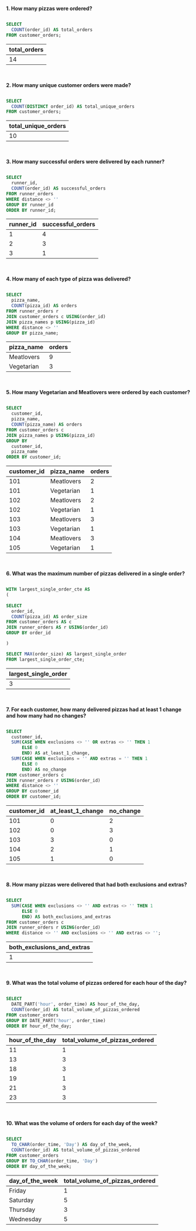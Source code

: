 **1. How many pizzas were ordered?**

````sql

SELECT 
  COUNT(order_id) AS total_orders
FROM customer_orders;

````

| total_orders |
| ------------ |
| 14           |

<br/>

**2. How many unique customer orders were made?**

````sql

SELECT 
  COUNT(DISTINCT order_id) AS total_unique_orders 
FROM customer_orders;

````

| total_unique_orders |
| ------------------- |
| 10                  |

<br/>

**3. How many successful orders were delivered by each runner?**

````sql

SELECT 
  runner_id, 
  COUNT(order_id) AS successful_orders
FROM runner_orders
WHERE distance <> ''  
GROUP BY runner_id
ORDER BY runner_id;

````

| runner_id | successful_orders |
| --------- | ----------------- |
| 1         | 4                 |
| 2         | 3                 |
| 3         | 1                 |

<br/>

**4. How many of each type of pizza was delivered?**

````sql

SELECT 
  pizza_name, 
  COUNT(pizza_id) AS orders
FROM runner_orders r
JOIN customer_orders c USING(order_id)
JOIN pizza_names p USING(pizza_id)
WHERE distance <> ''
GROUP BY pizza_name;

````

| pizza_name | orders |
| ---------- | ------ |
| Meatlovers | 9      |
| Vegetarian | 3      |

<br/>

**5. How many Vegetarian and Meatlovers were ordered by each customer?**

````sql

SELECT 
  customer_id, 
  pizza_name,
  COUNT(pizza_name) AS orders
FROM customer_orders c 
JOIN pizza_names p USING(pizza_id)
GROUP BY 
  customer_id, 
  pizza_name
ORDER BY customer_id;

````

| customer_id | pizza_name | orders |
| ----------- | ---------- | ------ |
| 101         | Meatlovers | 2      |
| 101         | Vegetarian | 1      |
| 102         | Meatlovers | 2      |
| 102         | Vegetarian | 1      |
| 103         | Meatlovers | 3      |
| 103         | Vegetarian | 1      |
| 104         | Meatlovers | 3      |
| 105         | Vegetarian | 1      |

<br/>

**6. What was the maximum number of pizzas delivered in a single order?**

````sql

WITH largest_single_order_cte AS
(
  
SELECT 
  order_id, 
  COUNT(pizza_id) AS order_size
FROM customer_orders AS c
JOIN runner_orders AS r USING(order_id)
GROUP BY order_id

)

SELECT MAX(order_size) AS largest_single_order
FROM largest_single_order_cte;

````

| largest_single_order |
| -------------------- |
| 3                    |

<br/>

**7. For each customer, how many delivered pizzas had at least 1 change and how many had no changes?**

````sql

SELECT 
  customer_id,
  SUM(CASE WHEN exclusions <> '' OR extras <> '' THEN 1
      ELSE 0
      END) AS at_least_1_change,
  SUM(CASE WHEN exclusions = '' AND extras = '' THEN 1
      ELSE 0
      END) AS no_change
FROM customer_orders c
JOIN runner_orders r USING(order_id)
WHERE distance <> ''
GROUP BY customer_id
ORDER BY customer_id;

````

| customer_id | at_least_1_change | no_change |
| ----------- | ----------------- | --------- |
| 101         | 0                 | 2         |
| 102         | 0                 | 3         |
| 103         | 3                 | 0         |
| 104         | 2                 | 1         |
| 105         | 1                 | 0         |

<br/>

**8. How many pizzas were delivered that had both exclusions and extras?**

````sql

SELECT 
  SUM(CASE WHEN exclusions <> '' AND extras <> '' THEN 1
      ELSE 0
      END) AS both_exclusions_and_extras
FROM customer_orders c
JOIN runner_orders r USING(order_id)
WHERE distance <> '' AND exclusions <> '' AND extras <> '';

````

| both_exclusions_and_extras |
| -------------------------- |
| 1                          |

<br/>

**9. What was the total volume of pizzas ordered for each hour of the day?**

````sql

SELECT 
  DATE_PART('hour', order_time) AS hour_of_the_day,
  COUNT(order_id) AS total_volume_of_pizzas_ordered
FROM customer_orders 
GROUP BY DATE_PART('hour', order_time)
ORDER BY hour_of_the_day;

````

| hour_of_the_day | total_volume_of_pizzas_ordered |
| --------------- | ------------------------------ |
| 11              | 1                              |
| 13              | 3                              |
| 18              | 3                              |
| 19              | 1                              |
| 21              | 3                              |
| 23              | 3                              |

<br/>

**10. What was the volume of orders for each day of the week?**

````sql

SELECT 
  TO_CHAR(order_time, 'Day') AS day_of_the_week,
  COUNT(order_id) AS total_volume_of_pizzas_ordered
FROM customer_orders 
GROUP BY TO_CHAR(order_time, 'Day')
ORDER BY day_of_the_week;

````

| day_of_the_week | total_volume_of_pizzas_ordered |
| --------------- | ------------------------------ |
| Friday          | 1                              |
| Saturday        | 5                              |
| Thursday        | 3                              |
| Wednesday       | 5                              |

